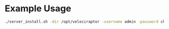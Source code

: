 # Example Usage

```sh
./server_install.sh -dir /opt/velociraptor -username admin -password changeme
```
